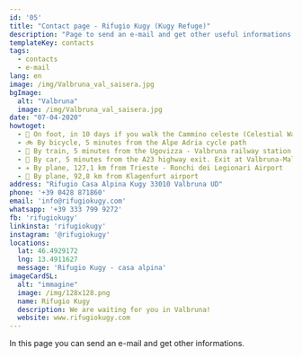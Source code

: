 ```yaml
---
id: '05'
title: "Contact page - Rifugio Kugy (Kugy Refuge)"
description: "Page to send an e-mail and get other useful informations about Rifugio Kugy (Kugy Refuge)"
templateKey: contacts
tags:
  - contacts
  - e-mail
lang: en
image: /img/Valbruna_val_saisera.jpg
bgImage:
  alt: "Valbruna"
  image: /img/Valbruna_val_saisera.jpg
date: "07-04-2020"
howtoget:
  - 🚶 On foot, in 10 days if you walk the Cammino celeste (Celestial Way) from Aquileia
  - 🚲 By bicycle, 5 minutes from the Alpe Adria cycle path
  - 🚋 By train, 5 minutes from the Ugovizza - Valbruna railway station
  - 🚗 By car, 5 minutes from the A23 highway exit. Exit at Valbruna-Malborghetto-Camporosso and continue left towards Valbruna
  - ✈️ By plane, 127,1 km from Trieste - Ronchi dei Legionari Airport
  - 🚀 By plane, 92,8 km from Klagenfurt airport
address: "Rifugio Casa Alpina Kugy 33010 Valbruna UD"
phone: '+39 0428 871860'
email: 'info@rifugiokugy.com'
whatsapp: '+39 333 799 9272'
fb: 'rifugiokugy'
linkinsta: 'rifugiokugy'
instagram: '@rifugiokugy'
locations:
  lat: 46.4929172
  lng: 13.4911627
  message: 'Rifugio Kugy - casa alpina'
imageCardSL:
  alt: "immagine"
  image: /img/128x128.png
  name: Rifugio Kugy
  description: We are waiting for you in Valbruna!
  website: www.rifugiokugy.com
---
```


In this page you can send an e-mail and get other informations.
